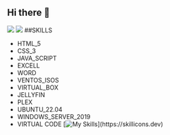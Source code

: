 ## Hi there 👋

<!--
**javihelio/javihelio** is a ✨ _special_ ✨ repository because its `README.md` (this file) appears on your GitHub profile.

Here are some ideas to get you started:

- 🔭 I’m currently working on ...
- 🌱 I’m currently learning ...
- 👯 I’m looking to collaborate on ...
- 🤔 I’m looking for help with ...
- 💬 Ask me about ...
- 📫 How to reach me: ...
- 😄 Pronouns: ...
- ⚡ Fun fact: ...
-->
![](https://komarev.com/ghpvc/?username=javihelio)
![](https://komarev.com/ghpvc/?username=javihelio&color=green)
##SKILLS 
* HTML_5
* CSS_3
* JAVA_SCRIPT
* EXCELL
* WORD
* VENTOS_ISOS
* VIRTUAL_BOX
* JELLYFIN
* PLEX
* UBUNTU_22.04
* WINDOWS_SERVER_2019
* VIRTUAL CODE
[![My Skills](https://skillicons.dev/icons?i=js,html,css,wasm,plex,vscode,windows,)](https://skillicons.dev)
